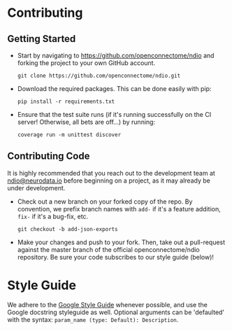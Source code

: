 # Contributing

## Getting Started
- Start by navigating to https://github.com/openconnectome/ndio and forking the project to your own GitHub account.

  ```
  git clone https://github.com/openconnectome/ndio.git
  ```
- Download the required packages. This can be done easily with pip:

  ```
  pip install -r requirements.txt
  ```
- Ensure that the test suite runs (if it's running successfully on the CI server! Otherwise, all bets are off...) by running:

  ```
  coverage run -m unittest discover
  ```

## Contributing Code
It is highly recommended that you reach out to the development team at ndio@neurodata.io before beginning on a project, as it may already be under development.

- Check out a new branch on your forked copy of the repo. By convention, we prefix branch names with `add-` if it's a feature addition, `fix-` if it's a bug-fix, etc.

  ```
  git checkout -b add-json-exports
  ```
- Make your changes and push to your fork. Then, take out a pull-request against the master branch of the official openconnectome/ndio repository. Be sure your code subscribes to our style guide (below)!

# Style Guide
We adhere to the [Google Style Guide](https://google.github.io/styleguide/pyguide.html) whenever possible, and use the Google docstring styleguide as well. Optional arguments can be 'defaulted' with the syntax: `param_name (type: Default): Description`.
